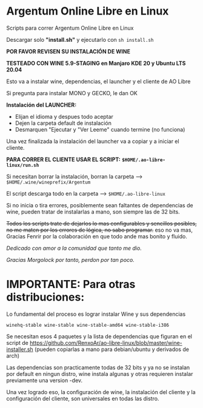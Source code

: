 # Argentum Online Libre en Linux

Scripts para correr Argentum Online Libre en Linux

Descargar solo **"install.sh"** y ejecutarlo con `sh install.sh`

**POR FAVOR REVISEN SU INSTALACIÓN DE WINE**

**TESTEADO CON WINE 5.9-STAGING en Manjaro KDE 20 y Ubuntu LTS 20.04**

Esto va a instalar wine, dependencias, el launcher y el cliente de AO Libre

Si pregunta para instalar MONO y GECKO, le dan OK


**Instalación del LAUNCHER:**

  - Elijan el idioma y despues todo aceptar
  - Dejen la carpeta default de instalación
  - Desmarquen "Ejecutar y "Ver Leeme" cuando termine (no funciona)
  
Una vez finalizada la instalación del launcher va a copiar y a iniciar el cliente.

**PARA CORRER EL CLIENTE USAR EL SCRIPT:** **`$HOME/.ao-libre-linux/run.sh`**

Si necesitan borrar la instalación, borran la carpeta --> `$HOME/.wine/wineprefix/Argentum`

El script descarga todo en la carpeta --> `$HOME/.ao-libre-linux`

Si no inicia o tira errores, posiblemente sean faltantes de dependencias de wine, pueden tratar de instalarlas a mano, son siempre las de 32 bits.



~~Todos los scripts trate de dejarlos lo mas configurables y sencillos posibles, no me maten por los errores de lógica, no sabo programar.~~
eso no va mas, Gracias Fenrir por la colaboración en que todo ande mas bonito y fluido.

_Dedicado con amor a la comunidad que tanto me dio._

_Gracias Morgolock por tanto, perdon por tan poco._






# IMPORTANTE: Para otras distribuciones:

Lo fundamental del proceso es lograr instalar Wine y sus dependencias

`winehq-stable wine-stable wine-stable-amd64 wine-stable-i386`

Se necesitan esos 4 paquetes y la lista de dependencias que figuran en el script de https://github.com/RenxoAr/ao-libre-linux/blob/master/wine-installer.sh (pueden copiarlas a mano para debian/ubuntu y derivados de arch)

Las dependencias son practicamente todas de 32 bits y ya no se instalan por default en ningun distro, wine instala algunas y otras requieren instalar previamente una version -dev.

Una vez logrado eso, la configuración de wine, la instalación del cliente y la configuración del cliente, son universales en todas las distro.
